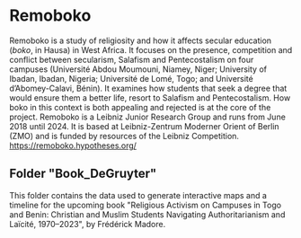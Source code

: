 # Remoboko

Remoboko is a study of religiosity and how it affects secular education (*boko*, in Hausa) in West Africa. It focuses on the presence, competition and conflict between secularism, Salafism and Pentecostalism on four campuses (Université Abdou Moumouni, Niamey, Niger; University of Ibadan, Ibadan, Nigeria; Université de Lomé, Togo; and Université d’Abomey-Calavi, Bénin). It examines how students that seek a degree that would ensure them a better life, resort to Salafism and Pentecostalism. How boko in this context is both appealing and rejected is at the core of the project. Remoboko is a Leibniz Junior Research Group and runs from June 2018 until 2024. It is based at Leibniz-Zentrum Moderner Orient of Berlin (ZMO) and is funded by resources of the Leibniz Competition.
https://remoboko.hypotheses.org/

## Folder "Book_DeGruyter"

This folder contains the data used to generate interactive maps and a timeline for the upcoming book "Religious Activism on Campuses in Togo and Benin: Christian and Muslim Students Navigating Authoritarianism and Laïcité, 1970–2023", by Frédérick Madore.
